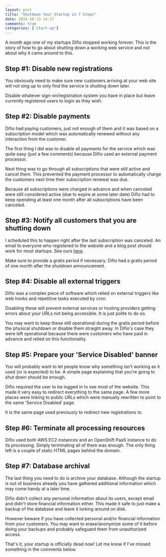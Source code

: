 ```yaml
---
layout: post
title: "Shutdown Your Startup in 7 Steps"
date: 2014-10-13 14:17
comments: true
categories: ['start-up']
---
```


A month ago one of my startups Difio stopped working forever.
This is the story of how to go about shutting down a working
web service and not about why it came around to this.


Step #1: Disable new registrations
-----------------------------------

You obviously need to make sure new customers
arriving at your web site will not sing up to only find the service is
shutting down later.

Disable whatever sign-on/registration system you have in place
but leave currently registered users to login as they wish.


Step #2: Disable payments
-------------------------

Difio had paying customers, just not enough of them and it was based on
a subscription model which was automatically renewed without any interaction
from the customer.

The first thing I did was to disable all payments for the service which
was quite easy (just a few comments) because Difio used an external payment
processor.

Next thing was to go through all subscriptions that were still active and
cancel them. This prevented the payment processor to automatically charge
the customers next time their subscription renewal was due.

Because all subscriptions were charged in advance and when canceled were
still considered active (due to expire at some later date) Difio had to
keep operating at least one month after all subscriptions have been canceled.


Step #3: Notify all customers that you are shutting down
---------------------------------------------------------

I scheduled this to happen right after the last subscription was canceled.
An email to everyone who registered to the website and a blog post should work
for most startups. See ours [here](http://www.dif.io/blog/2014/08/10/difio-is-shutting-down/).

Make sure to provide a gratis period if necessary. Difio had a gratis period
of one month after the shutdown announcement.

Step #4: Disable all external triggers
--------------------------------------

Difio was a complex piece of software which relied on external triggers like
web hooks and repetitive tasks executed by cron.

Disabling these will prevent external services or hosting providers 
getting errors about your URLs not being accessible. It is just polite
to do so. 

You may want to keep these still operational during the gratis period
before the physical shutdown or disable them straight away. In Difio's
case they were left operational because there were customers who have paid
in advance and relied on this functionality.


Step #5: Prepare your 'Service Disabled' banner
-----------------------------------------------

You will probably want to let people know why something isn't working
as it used (or is expected) to be. A simple page explaining that
you're going to shut down should be enough. 

Difio required the user to be logged in to see most of the website.
This made it very easy to redirect everything to the same page.
A few more places were linking to public URLs which were manually rewritten
to point to the same 'Service Disabled' page.

It is the same page used previously to redirect new registrations to.


Step #6: Terminate all processing resources
--------------------------------------------

Difio used both AWS EC2 instances and an OpenShift PaaS instance to do its
processing. Simply terminating all of them was enough. The only thing left
is a couple of static HTML pages behind the domain.


Step #7: Database archival
--------------------------

The last thing you need to do is archive your database. Although the
startup is out of business already you have gathered additional information
which may come handy at a later time.

Difio didn't collect any personal information about its users, except email
and didn't store financial information either. This made it safe to just make
a backup of the database and leave it lurking around on disk. 

However beware 
if you have collected personal and/or financial information from your customers.
You may want to erase/anonymize some of it before doing your backups and
probably safeguard them from unauthorized access.


That's it, your startup is officially dead now! Let me know if I've missed 
something in the comments below.


